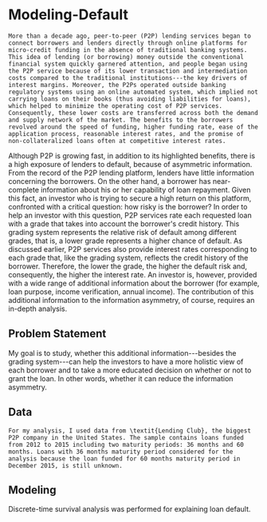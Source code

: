 # Modeling-Default
 
	More than a decade ago, peer-to-peer (P2P) lending services began to connect borrowers and lenders directly through online platforms for micro-credit funding in the absence of traditional banking systems. This idea of lending (or borrowing) money outside the conventional financial system quickly garnered attention, and people began using the P2P service because of its lower transaction and intermediation costs compared to the traditional institutions---the key drivers of interest margins. Moreover, the P2Ps operated outside banking regulatory systems using an online automated system, which implied not carrying loans on their books (thus avoiding liabilities for loans), which helped to minimize the operating cost of P2P services. Consequently, these lower costs are transferred across both the demand and supply network of the market. The benefits to the borrowers revolved around the speed of funding, higher funding rate, ease of the application process, reasonable interest rates, and the promise of non-collateralized loans often at competitive interest rates.
 
 
 Although P2P is growing fast, in addition to its highlighted benefits, there is a high exposure of lenders to default, because of asymmetric information. From the record of the P2P lending platform, lenders have little information concerning the borrowers. On the other hand, a borrower has near-complete information about his or her capability of loan repayment.  Given this fact, an investor who is trying to secure a high return on this platform, confronted with a critical question: how risky is the borrower?
 In order to help an investor with this question, P2P services rate each requested loan with a grade that takes into account the borrower's credit history. This grading system represents the relative risk of default among different grades, that is, a lower grade represents a higher chance of default. As discussed earlier, P2P services also provide interest rates corresponding to each grade that, like the grading system, reflects the credit history of the borrower. Therefore, the lower the grade, the higher the default risk and, consequently, the higher the interest rate. An investor is, however, provided with a wide range of additional information about the borrower (for example, loan purpose, income verification, annual income). The contribution of this additional information to the information asymmetry, of course, requires an in-depth analysis. 
 
 ## Problem Statement
 My goal is to study, whether this additional information---besides the grading system---can help the investors to have a more holistic view of each borrower and to take a more educated decision on whether or not to grant the loan. In other words, whether it can reduce the information asymmetry.
 
 ## Data 
 	For my analysis, I used data from \textit{Lending Club}, the biggest P2P company in the United States. The sample contains loans funded from 2012 to 2015 including two maturity periods: 36 months and 60 months. Loans with 36 months maturity period considered for the analysis because the loan funded for 60 months maturity period in December 2015, is still unknown.
  
  ## Modeling
  
  Discrete-time survival analysis was performed for explaining loan default.
